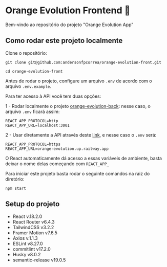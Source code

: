 # Orange Evolution Frontend 🍊

Bem-vindo ao repositório do projeto "Orange Evolution App"

## Como rodar este projeto localmente

Clone o repositório:

`git clone git@github.com:andersonfpcorrea/orange-evolution-front.git`

`cd orange-evolution-front`

Antes de rodar o projeto, configure um arquivo `.env` de acordo com o arquivo `.env.example`.

Para ter acesso à API você tem duas opções:

1 - Rodar localmente o projeto [orange-evolution-back](https://github.com/andersonfpcorrea/orange-evolution-back): nesse caso, o arquivo `.env` ficará assim:

```
REACT_APP_PROTOCOL=http
REACT_APP_URL=localhost:3001
```

2 - Usar diretamente a API através deste [link](https://orange-evolution.up.railway.app/), e nesse caso o `.env` será:

```
REACT_APP_PROTOCOL=https
REACT_APP_URL=orange-evolution.up.railway.app

```

O React automaticamente dá acesso a essas variáveis de ambiente, basta deixar o nome delas começando com `REACT_APP_`

Para iniciar este projeto basta rodar o seguinte comandos na raiz do diretório:

```
npm start
```

## Setup do projeto

- React v.18.2.0
- React Router v6.4.3
- TailwindCSS v3.2.2
- Framer Motion v7.6.5
- Axios v.1.1.3
- ESLint v8.27.0
- commitlint v17.2.0
- Husky v8.0.2
- semantic-release v19.0.5
